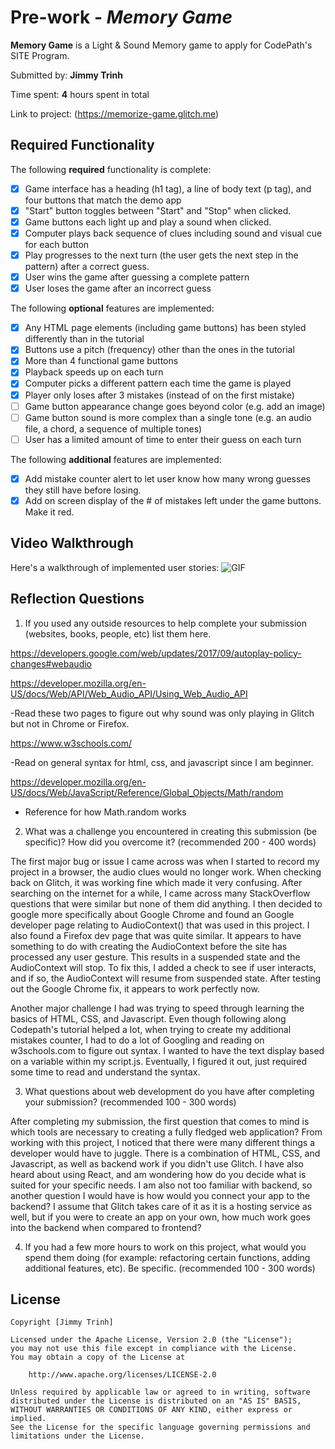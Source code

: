 # Pre-work - *Memory Game*

**Memory Game** is a Light & Sound Memory game to apply for CodePath's SITE Program. 

Submitted by: **Jimmy Trinh**

Time spent: **4** hours spent in total

Link to project: (https://memorize-game.glitch.me)

## Required Functionality

The following **required** functionality is complete:

* [x] Game interface has a heading (h1 tag), a line of body text (p tag), and four buttons that match the demo app
* [x] "Start" button toggles between "Start" and "Stop" when clicked. 
* [x] Game buttons each light up and play a sound when clicked. 
* [x] Computer plays back sequence of clues including sound and visual cue for each button
* [x] Play progresses to the next turn (the user gets the next step in the pattern) after a correct guess. 
* [x] User wins the game after guessing a complete pattern
* [x] User loses the game after an incorrect guess

The following **optional** features are implemented:

* [x] Any HTML page elements (including game buttons) has been styled differently than in the tutorial
* [x] Buttons use a pitch (frequency) other than the ones in the tutorial
* [x] More than 4 functional game buttons
* [x] Playback speeds up on each turn
* [x] Computer picks a different pattern each time the game is played
* [x] Player only loses after 3 mistakes (instead of on the first mistake)
* [ ] Game button appearance change goes beyond color (e.g. add an image)
* [ ] Game button sound is more complex than a single tone (e.g. an audio file, a chord, a sequence of multiple tones)
* [ ] User has a limited amount of time to enter their guess on each turn

The following **additional** features are implemented:

- [x] Add mistake counter alert to let user know how many wrong guesses they still have before losing.
- [x] Add on screen display of the # of mistakes left under the game buttons. Make it red. 

## Video Walkthrough

Here's a walkthrough of implemented user stories:
![GIF](https://i.imgur.com/OKxSb43.gif)


## Reflection Questions
1. If you used any outside resources to help complete your submission (websites, books, people, etc) list them here. 

https://developers.google.com/web/updates/2017/09/autoplay-policy-changes#webaudio

https://developer.mozilla.org/en-US/docs/Web/API/Web_Audio_API/Using_Web_Audio_API

-Read these two pages to figure out why sound was only playing in Glitch but not in Chrome or Firefox.

https://www.w3schools.com/

-Read on general syntax for html, css, and javascript since I am beginner.

https://developer.mozilla.org/en-US/docs/Web/JavaScript/Reference/Global_Objects/Math/random
- Reference for how Math.random works

2. What was a challenge you encountered in creating this submission (be specific)? How did you overcome it? (recommended 200 - 400 words)

The first major bug or issue I came across was when I started to record my project in a browser, the audio clues would no longer work. When checking back on Glitch, it was working fine which made it very confusing. After searching on the internet for a while, I came across many StackOverflow questions that were similar but none of them did anything. I then decided to google more specifically about Google Chrome and found an Google developer page relating to AudioContext() that was used in this project. I also found a Firefox dev page that was quite similar. It appears to have something to do with creating the AudioContext before the site has processed any user gesture. This results in a suspended state and the AudioContext will stop. To fix this, I added a check to see if user interacts, and if so, the AudioContext will resume from suspended state. After testing out the Google Chrome fix, it appears to work perfectly now. 

Another major challenge I had was trying to speed through learning the basics of HTML, CSS, and Javascript. Even though following along Codepath's tutorial helped a lot, when trying to create my additional mistakes counter, I had to do a lot of Googling and reading on w3schools.com to figure out syntax. I wanted to have the text display based on a variable within my script.js. Eventually, I figured it out, just required some time to read and understand the syntax.

3. What questions about web development do you have after completing your submission? (recommended 100 - 300 words) 

After completing my submission, the first question that comes to mind is which tools are necessary to creating a fully fledged web application? From working with this project, I noticed that there were many different things a developer would have to juggle. There is a combination of HTML, CSS, and Javascript, as well as backend work if you didn't use Glitch. I have also heard about using React, and am wondering how do you decide what is suited for your specific needs. I am also not too familiar with backend, so another question I would have is how would you connect your app to the backend? I assume that Glitch takes care of it as it is a hosting service as well, but if you were to create an app on your own, how much work goes into the backend when compared to frontend?

4. If you had a few more hours to work on this project, what would you spend them doing (for example: refactoring certain functions, adding additional features, etc). Be specific. (recommended 100 - 300 words) 





## License

    Copyright [Jimmy Trinh]

    Licensed under the Apache License, Version 2.0 (the "License");
    you may not use this file except in compliance with the License.
    You may obtain a copy of the License at

        http://www.apache.org/licenses/LICENSE-2.0

    Unless required by applicable law or agreed to in writing, software
    distributed under the License is distributed on an "AS IS" BASIS,
    WITHOUT WARRANTIES OR CONDITIONS OF ANY KIND, either express or implied.
    See the License for the specific language governing permissions and
    limitations under the License.

